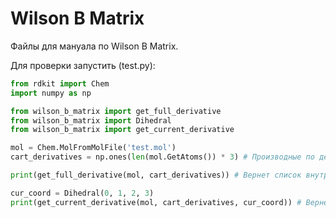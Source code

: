 # Wilson B Matrix

Файлы для мануала по Wilson B Matrix.

Для проверки запустить (test.py):

```python
from rdkit import Chem
import numpy as np

from wilson_b_matrix import get_full_derivative
from wilson_b_matrix import Dihedral
from wilson_b_matrix import get_current_derivative

mol = Chem.MolFromMolFile('test.mol')
cart_derivatives = np.ones(len(mol.GetAtoms()) * 3) # Производные по декартовым координатам

print(get_full_derivative(mol, cart_derivatives)) # Вернет список внутренних координат и список соответствующих им производных

cur_coord = Dihedral(0, 1, 2, 3)
print(get_current_derivative(mol, cart_derivatives, cur_coord)) # Вернет производную по двугранному углу 0-1-2-3
```
